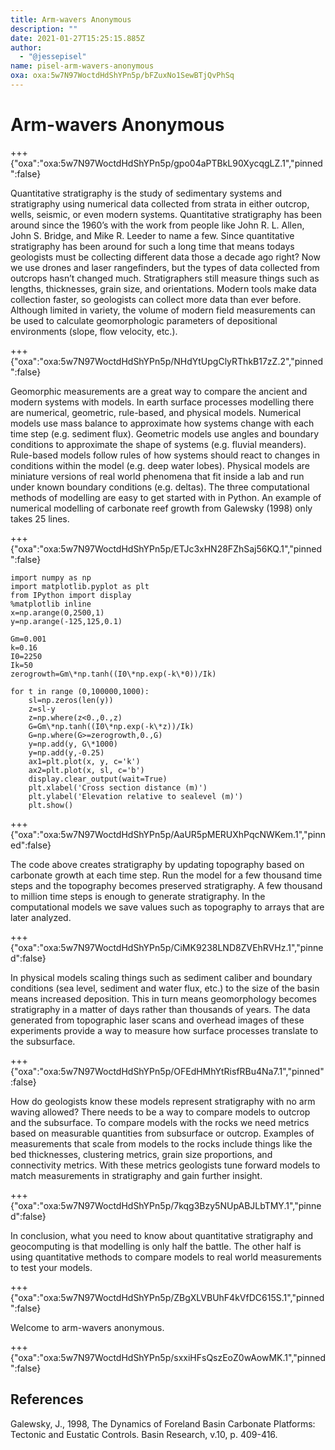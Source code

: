 ```yaml
---
title: Arm-wavers Anonymous
description: ""
date: 2021-01-27T15:25:15.885Z
author:
  - "@jessepisel"
name: pisel-arm-wavers-anonymous
oxa: oxa:5w7N97WoctdHdShYPn5p/bFZuxNo1SewBTjQvPhSq
---
```


# Arm-wavers Anonymous

+++ {"oxa":"oxa:5w7N97WoctdHdShYPn5p/gpo04aPTBkL90XycqgLZ.1","pinned":false}

Quantitative stratigraphy is the study of sedimentary systems and stratigraphy using numerical data collected from strata in either outcrop, wells, seismic, or even modern systems. Quantitative stratigraphy has been around since the 1960’s with the work from people like John R. L. Allen, John S. Bridge, and Mike R. Leeder to name a few. Since quantitative stratigraphy has been around for such a long time that means todays geologists must be collecting different data those a decade ago right? Now we use drones and laser rangefinders, but the types of data collected from outcrops hasn’t changed much. Stratigraphers still measure things such as lengths, thicknesses, grain size, and orientations. Modern tools make data collection faster, so geologists can collect more data than ever before. Although limited in variety, the volume of modern field measurements can be used to calculate geomorphologic parameters of depositional environments (slope, flow velocity, etc.).

+++ {"oxa":"oxa:5w7N97WoctdHdShYPn5p/NHdYtUpgClyRThkB17zZ.2","pinned":false}

Geomorphic measurements are a great way to compare the ancient and modern systems with models. In earth surface processes modelling there are numerical, geometric, rule-based, and physical models. Numerical models use mass balance to approximate how systems change with each time step (e.g. sediment flux). Geometric models use angles and boundary conditions to approximate the shape of systems (e.g. fluvial meanders). Rule-based models follow rules of how systems should react to changes in conditions within the model (e.g. deep water lobes). Physical models are miniature versions of real world phenomena that fit inside a lab and run under known boundary conditions (e.g. deltas). The three computational methods of modelling are easy to get started with in Python. An example of numerical modelling of carbonate reef growth from Galewsky (1998) only takes 25 lines.

+++ {"oxa":"oxa:5w7N97WoctdHdShYPn5p/ETJc3xHN28FZhSaj56KQ.1","pinned":false}

```null
import numpy as np
import matplotlib.pyplot as plt
from IPython import display
%matplotlib inline
x=np.arange(0,2500,1)
y=np.arange(-125,125,0.1)

Gm=0.001
k=0.16
I0=2250
Ik=50
zerogrowth=Gm\*np.tanh((I0\*np.exp(-k\*0))/Ik)

for t in range (0,100000,1000):
    sl=np.zeros(len(y))
    z=sl-y
    z=np.where(z<0.,0.,z)
    G=Gm\*np.tanh((I0\*np.exp(-k\*z))/Ik)
    G=np.where(G>=zerogrowth,0.,G)
    y=np.add(y, G\*1000)
    y=np.add(y,-0.25)
    ax1=plt.plot(x, y, c='k')
    ax2=plt.plot(x, sl, c='b')
    display.clear_output(wait=True)
    plt.xlabel('Cross section distance (m)')
    plt.ylabel('Elevation relative to sealevel (m)')
    plt.show()
```

+++ {"oxa":"oxa:5w7N97WoctdHdShYPn5p/AaUR5pMERUXhPqcNWKem.1","pinned":false}

The code above creates stratigraphy by updating topography based on carbonate growth at each time step. Run the model for a few thousand time steps and the topography becomes preserved stratigraphy. A few thousand to million time steps is enough to generate stratigraphy. In the computational models we save values such as topography to arrays that are later analyzed.

+++ {"oxa":"oxa:5w7N97WoctdHdShYPn5p/CiMK9238LND8ZVEhRVHz.1","pinned":false}

In physical models scaling things such as sediment caliber and boundary conditions (sea level, sediment and water flux, etc.) to the size of the basin means increased deposition. This in turn means geomorphology becomes stratigraphy in a matter of days rather than thousands of years. The data generated from topographic laser scans and overhead images of these experiments provide a way to measure how surface processes translate to the subsurface.

+++ {"oxa":"oxa:5w7N97WoctdHdShYPn5p/OFEdHMhYtRisfRBu4Na7.1","pinned":false}

How do geologists know these models represent stratigraphy with no arm waving allowed? There needs to be a way to compare models to outcrop and the subsurface. To compare models with the rocks we need metrics based on measurable quantities from subsurface or outcrop. Examples of measurements that scale from models to the rocks include things like the bed thicknesses, clustering metrics, grain size proportions, and connectivity metrics. With these metrics geologists tune forward models to match measurements in stratigraphy and gain further insight.

+++ {"oxa":"oxa:5w7N97WoctdHdShYPn5p/7kqg3Bzy5NUpABJLbTMY.1","pinned":false}

In conclusion, what you need to know about quantitative stratigraphy and geocomputing is that modelling is only half the battle. The other half is using quantitative methods to compare models to real world measurements to test your models.

+++ {"oxa":"oxa:5w7N97WoctdHdShYPn5p/ZBgXLVBUhF4kVfDC615S.1","pinned":false}

Welcome to arm-wavers anonymous.

+++ {"oxa":"oxa:5w7N97WoctdHdShYPn5p/sxxiHFsQszEoZ0wAowMK.1","pinned":false}

## References

Galewsky, J., 1998, The Dynamics of Foreland Basin Carbonate Platforms: Tectonic and Eustatic Controls. Basin Research, v.10, p. 409-416.

